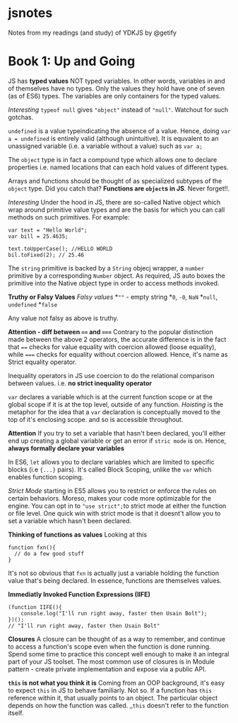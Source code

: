 # jsnotes
Notes from my readings (and study) of YDKJS by @getify

Book 1: Up and Going
===================================

JS has **typed values** NOT typed variables. In other words, variables in and of themselves have no types. Only the values they hold have one of seven (as of ES6) 
types. The variables are only containers for the typed values.

_Interesting_
`typeof null` gives `"object"` instead of `"null"`. Watchout for such gotchas.

`undefined` is a value typeindicating the absence of a value. Hence, doing `var a = undefined` is entirely valid (although unintuitive). 
It is equvalent to an unassigned variable (i.e. a variable without a value) such as `var a;`

The `object` type is in fact a compound type which allows one to declare properties i.e. named locations that can each hold values of different types.

Arrays and functions should be thought of as specialized subtypes of the `object` type. Did you catch that? **Functions are `object`s in JS**. Never forget!!.

_Interesting_
Under the hood in JS, there are so-called Native object which wrap around primitive value types and are the basis for which you can call methods on such primitives.
For example:
```
var text = "Hello World";
var bill = 25.4635;

text.toUpperCase(); //HELLO WORLD
bil.toFixed(2); // 25.46
```
The `string` primitive is backed by a `String` objecj wrapper, a `number` primitive by a corresponding `Number` object. As required, JS auto boxes the primitive into the Native object type in order to access methods invoked.

**Truthy or Falsy Values**
_Falsy values_
*`""` - empty string
*`0`, `-0`, `NaN`
*`null`, `undefined`
*`false`

Any value not falsy as above is truthy.

**Attention - diff between `==` and `===`**
Contrary to the popular distinction made between the above 2 operators, the accurate difference is in the fact that `==` checks for value equality with coercion allowed (loose equality), while `===` checks for equality without coercion allowed. Hence, it's name as Strict equality operator.

Inequality operators in JS use coercion to do the relational comparison between values. i.e. **no strict inequality operator**

`var` declares a variable which is at the current function scope or at the global scope if it is at the top level, outside of any function. _Hoisting_ is the metaphor 
for the idea that a `var` declaration is conceptually moved to the top of it's enclosing scope. and so is accessible throughout.

**Attention**
If you try to set a variable that hasn't been declared, you'll either end up creating a global variable or get an error if `stric mode` is on. Hence, **always formally declare your variables**
 
In ES6, `let` allows you to declare variables which are limited to specific blocks (i.e `{...}` pairs). It's called Block Scoping, unlike the `var` which enables function scoping.

_Strict Mode_ starting in ES5 allows you to restrict or enforce the rules on certain behaviors. Moreso, makes your code more optimizable for the engine.
You can opt in to `"use strict";`to strict mode at either the function or file level. One quick win with strict mode is that it doesnt't allow you
to set a variable which hasn't been declared.

**Thinking of functions as values**
Looking at this 
```
function fxn(){
  // do a few good stuff
}

```
It's not so obvious that `fxn` is actually just a variable holding the function value that's being declared. In essence, functions are themselves values.

**Immediatly Invoked Function Expressions (IIFE)**
```
(function IIFE(){
    console.log("I'll run right away, faster then Usain Bolt");
})();
// "I'll run right away, faster then Usain Bolt"

```

**Closures**
A closure can be thought of as a way to remember, and continue to access a function's scope even when the function is done running. Spend some time to practice this concept well enough to make it an integral part of your JS toolset.
The most common use of closures is in Module pattern - create private implementation and expose via a public API.

**`this` is not what you think it is**
Coming from an OOP background, it's easy to expect `this` in JS to behave familiarly. Not so. If a function has `this` reference within it,
that usually points to an object. The particular object depends on how the function was called. _`this` doesn't refer to the function itself.
















